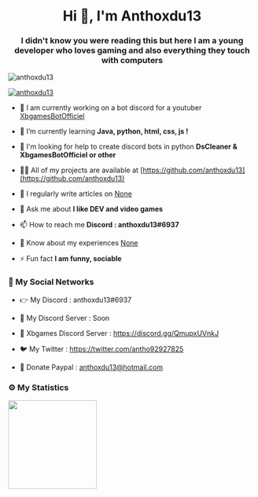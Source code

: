 <h1 align="center">Hi 👋, I'm Anthoxdu13</h1>
<h3 align="center">I didn't know you were reading this but here I am a young developer who loves gaming and also everything they touch with computers</h3>

<p align="left"> <img src="https://komarev.com/ghpvc/?username=anthoxdu13&label=Profile%20views&color=0e75b6&style=flat" alt="anthoxdu13" /> </p>

<p align="left"> <a href="https://github.com/ryo-ma/github-profile-trophy"><img src="https://github-profile-trophy.vercel.app/?username=anthoxdu13" alt="anthoxdu13" /></a> </p>

- 🔭 I am currently working on a bot discord for a youtuber [XbgamesBotOfficiel](https://discord.gg/QmupxUVnkJ)

- 🌱 I’m currently learning **Java, python, html, css, js !**

- 🤝 I'm looking for help to create discord bots in python **DsCleaner & XbgamesBotOfficiel or other**

- 👨‍💻 All of my projects are available at [https://github.com/anthoxdu13](https://github.com/anthoxdu13)

- 📝 I regularly write articles on [None](None)

- 💬 Ask me about **I like DEV and video games**

- 📫 How to reach me **Discord : anthoxdu13#6937**

- 📄 Know about my experiences [None](None)

- ⚡ Fun fact **I am funny, sociable**

<h3>👀  My Social Networks</h3>

- 👉 My Discord : anthoxdu13#6937

- 🔴 My Discord Server : Soon

- 🤝 Xbgames Discord Server : https://discord.gg/QmupxUVnkJ

- 🐦 My Twitter : https://twitter.com/antho92927825

- 💸 Donate Paypal : anthoxdu13@hotmail.com 

<h3>⚙️  My Statistics</h3>

<img height="180em" src="https://github-readme-stats-eight-theta.vercel.app/api?username=anthoxdu13&show_icons=true&theme=react&include_all_commits=true&locale=fr"/>
